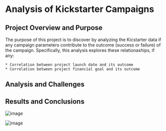 # Analysis of Kickstarter Campaigns

## Project Overview and Purpose

The purpose of this project is to discover by analyzing the Kicstarter data if any campaign parameters contribute to the outcome (success or failure) of the campaign.  Specifically, this analysis explores these relationaships, if any:

    * Correlation between project launch date and its outcome
    * Correlation between project financial goal and its outcome
    
## Analysis and Challenges

## Results and Conclusions
    
![image](https://user-images.githubusercontent.com/84471904/123290734-5cc59d80-d4c6-11eb-8aff-69eb23ad4944.png)


![image](https://user-images.githubusercontent.com/84471904/123289803-9e097d80-d4c5-11eb-96ce-534a19a0e6a1.png)
